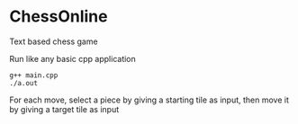 # ChessOnline

Text based chess game

Run like any basic cpp application

```
g++ main.cpp
./a.out
```

For each move, select a piece by giving a starting tile as input, then move it by giving a target tile as input